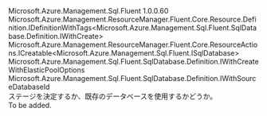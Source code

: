 <Type Name="IWithExistingDatabase" FullName="Microsoft.Azure.Management.Sql.Fluent.SqlDatabase.Definition.IWithExistingDatabase">
  <TypeSignature Language="C#" Value="public interface IWithExistingDatabase : Microsoft.Azure.Management.ResourceManager.Fluent.Core.Resource.Definition.IDefinitionWithTags&lt;Microsoft.Azure.Management.Sql.Fluent.SqlDatabase.Definition.IWithCreate&gt;, Microsoft.Azure.Management.ResourceManager.Fluent.Core.ResourceActions.ICreatable&lt;Microsoft.Azure.Management.Sql.Fluent.ISqlDatabase&gt;, Microsoft.Azure.Management.Sql.Fluent.SqlDatabase.Definition.IWithCreateWithElasticPoolOptions, Microsoft.Azure.Management.Sql.Fluent.SqlDatabase.Definition.IWithSourceDatabaseId" />
  <TypeSignature Language="ILAsm" Value=".class public interface auto ansi abstract IWithExistingDatabase implements class Microsoft.Azure.Management.ResourceManager.Fluent.Core.Resource.Definition.IDefinitionWithTags`1&lt;class Microsoft.Azure.Management.Sql.Fluent.SqlDatabase.Definition.IWithCreate&gt;, class Microsoft.Azure.Management.ResourceManager.Fluent.Core.ResourceActions.ICreatable`1&lt;class Microsoft.Azure.Management.Sql.Fluent.ISqlDatabase&gt;, class Microsoft.Azure.Management.ResourceManager.Fluent.Core.ResourceActions.IIndexable, class Microsoft.Azure.Management.Sql.Fluent.SqlDatabase.Definition.IWithCollation, class Microsoft.Azure.Management.Sql.Fluent.SqlDatabase.Definition.IWithCreateWithElasticPoolOptions, class Microsoft.Azure.Management.Sql.Fluent.SqlDatabase.Definition.IWithCreateWithLessOptions, class Microsoft.Azure.Management.Sql.Fluent.SqlDatabase.Definition.IWithMaxSizeBytes, class Microsoft.Azure.Management.Sql.Fluent.SqlDatabase.Definition.IWithSourceDatabaseId" />
  <TypeSignature Language="DocId" Value="T:Microsoft.Azure.Management.Sql.Fluent.SqlDatabase.Definition.IWithExistingDatabase" />
  <TypeSignature Language="VB.NET" Value="Public Interface IWithExistingDatabase&#xA;Implements ICreatable(Of ISqlDatabase), IDefinitionWithTags(Of IWithCreate), IWithCreateWithElasticPoolOptions, IWithSourceDatabaseId" />
  <TypeSignature Language="F#" Value="type IWithExistingDatabase = interface&#xA;    interface IWithSourceDatabaseId&#xA;    interface IWithCreateWithElasticPoolOptions&#xA;    interface IWithCollation&#xA;    interface IWithMaxSizeBytes&#xA;    interface IWithCreateWithLessOptions&#xA;    interface ICreatable&lt;ISqlDatabase&gt;&#xA;    interface IIndexable&#xA;    interface IDefinitionWithTags&lt;IWithCreate&gt;" />
  <AssemblyInfo>
    <AssemblyName>Microsoft.Azure.Management.Sql.Fluent</AssemblyName>
    <AssemblyVersion>1.0.0.60</AssemblyVersion>
  </AssemblyInfo>
  <Interfaces>
    <Interface>
      <InterfaceName>Microsoft.Azure.Management.ResourceManager.Fluent.Core.Resource.Definition.IDefinitionWithTags&lt;Microsoft.Azure.Management.Sql.Fluent.SqlDatabase.Definition.IWithCreate&gt;</InterfaceName>
    </Interface>
    <Interface>
      <InterfaceName>Microsoft.Azure.Management.ResourceManager.Fluent.Core.ResourceActions.ICreatable&lt;Microsoft.Azure.Management.Sql.Fluent.ISqlDatabase&gt;</InterfaceName>
    </Interface>
    <Interface>
      <InterfaceName>Microsoft.Azure.Management.Sql.Fluent.SqlDatabase.Definition.IWithCreateWithElasticPoolOptions</InterfaceName>
    </Interface>
    <Interface>
      <InterfaceName>Microsoft.Azure.Management.Sql.Fluent.SqlDatabase.Definition.IWithSourceDatabaseId</InterfaceName>
    </Interface>
  </Interfaces>
  <Docs>
    <summary>
            ステージを決定するか、既存のデータベースを使用するかどうか。
            </summary>
    <remarks>To be added.</remarks>
  </Docs>
  <Members />
</Type>
